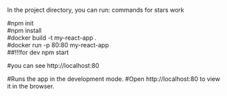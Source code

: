 In the project directory, you can run: commands for stars work

#npm init      
#npm install     
#docker build -t my-react-app .   
#docker run -p 80:80 my-react-app    
##!!!for dev npm start         

#you can see  http://localhost:80

#Runs the app in the development mode.
#Open http://localhost:80 to view it in the browser.
